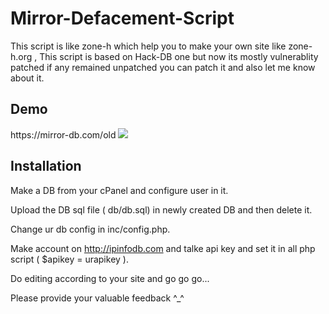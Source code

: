 # Mirror-Defacement-Script

This script is like zone-h which help you to make your own site like zone-h.org , This script is based on Hack-DB one but now its mostly vulnerablity patched if any remained unpatched you can patch it and also let me know about it. 

<h2>Demo</h3>  https://mirror-db.com/old

<img src="http://prntscr.com/7j3k5q">

<h2>Installation</h3> 

Make a DB from your cPanel and configure user in it.

Upload the DB sql file ( db/db.sql) in newly created DB and then delete it.

Change ur db config in inc/config.php.

Make account on http://ipinfodb.com and talke api key and set it in all php script ( $apikey = urapikey ).

Do editing according to your site and go go go...

Please provide your valuable feedback ^_^ 

